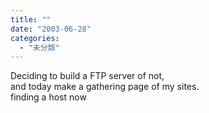 ```yaml
---
title: ""
date: "2003-06-28"
categories: 
  - "未分類"
---
```


Deciding to build a FTP server of not,  
and today make a gathering page of my sites.  
finding a host now
